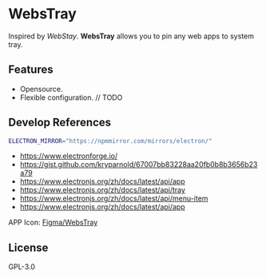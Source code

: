 # WebsTray

Inspired by _WebStay_. **WebsTray** allows you to pin any web apps to system tray.

## Features

- Opensource.
- Flexible configuration. // TODO

## Develop References

```bash
ELECTRON_MIRROR="https://npmmirror.com/mirrors/electron/"
```

- https://www.electronforge.io/
- https://gist.github.com/kryparnold/67007bb83228aa20fb0b8b3656b23a79
- https://www.electronjs.org/zh/docs/latest/api/app
- https://www.electronjs.org/zh/docs/latest/api/tray
- https://www.electronjs.org/zh/docs/latest/api/menu-item
- https://www.electronjs.org/zh/docs/latest/api/app

APP Icon: [Figma/WebsTray](https://www.figma.com/design/ZU2hK5Z1rKUuyu092ukdga/WebsTray)

## License

GPL-3.0
